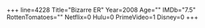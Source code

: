 +++
line=4228
Title="Bizarre ER"
Year=2008
Age=""
IMDb="7.5"
RottenTomatoes=""
Netflix=0
Hulu=0
PrimeVideo=1
Disney=0
+++

